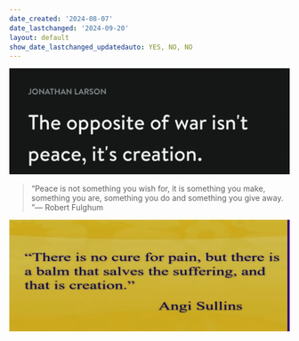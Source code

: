 ```yaml
---
date_created: '2024-08-07'
date_lastchanged: '2024-09-20'
layout: default
show_date_lastchanged_updatedauto: YES, NO, NO
---
```


!["The opposite of war isn't peace, it's creation."](media/F5EB86CA-3387-4905-8B87-0736AE3987AF_1_201_a.jpeg)


> “Peace is not something you wish for, it is something you make, something you are, something you do and something you give away. ”― Robert Fulghum


!["There is no cure for pain, but there is a balm that salves the suffering, and that is creation."](media/3912982B-355E-44B1-9956-8DB892A23FD6_1_201_a.jpeg)